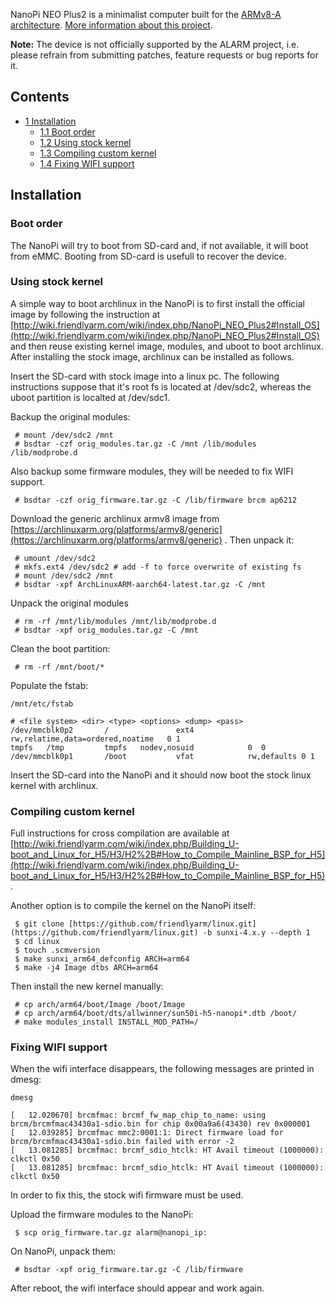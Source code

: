 NanoPi NEO Plus2 is a minimalist computer built for the [ARMv8-A architecture](https://en.wikipedia.org/wiki/ARMv8-A "wikipedia:ARMv8-A"). [More information about this project](http://wiki.friendlyarm.com/wiki/index.php/NanoPi_NEO_Plus2).

**Note:** The device is not officially supported by the ALARM project, i.e. please refrain from submitting patches, feature requests or bug reports for it.

## Contents

*   [1 Installation](#Installation)
    *   [1.1 Boot order](#Boot_order)
    *   [1.2 Using stock kernel](#Using_stock_kernel)
    *   [1.3 Compiling custom kernel](#Compiling_custom_kernel)
    *   [1.4 Fixing WIFI support](#Fixing_WIFI_support)

## Installation

### Boot order

The NanoPi will try to boot from SD-card and, if not available, it will boot from eMMC. Booting from SD-card is usefull to recover the device.

### Using stock kernel

A simple way to boot archlinux in the NanoPi is to first install the official image by following the instruction at [http://wiki.friendlyarm.com/wiki/index.php/NanoPi_NEO_Plus2#Install_OS](http://wiki.friendlyarm.com/wiki/index.php/NanoPi_NEO_Plus2#Install_OS) and then reuse existing kernel image, modules, and uboot to boot archlinux. After installing the stock image, archlinux can be installed as follows.

Insert the SD-card with stock image into a linux pc. The following instructions suppose that it's root fs is located at /dev/sdc2, whereas the uboot partition is localted at /dev/sdc1.

Backup the original modules:

```
 # mount /dev/sdc2 /mnt
 # bsdtar -czf orig_modules.tar.gz -C /mnt /lib/modules /lib/modprobe.d

```

Also backup some firmware modules, they will be needed to fix WIFI support.

```
 # bsdtar -czf orig_firmware.tar.gz -C /lib/firmware brcm ap6212

```

Download the generic archlinux armv8 image from [https://archlinuxarm.org/platforms/armv8/generic](https://archlinuxarm.org/platforms/armv8/generic) . Then unpack it:

```
 # umount /dev/sdc2
 # mkfs.ext4 /dev/sdc2 # add -f to force overwrite of existing fs
 # mount /dev/sdc2 /mnt
 # bsdtar -xpf ArchLinuxARM-aarch64-latest.tar.gz -C /mnt

```

Unpack the original modules

```
 # rm -rf /mnt/lib/modules /mnt/lib/modprobe.d
 # bsdtar -xpf orig_modules.tar.gz -C /mnt

```

Clean the boot partition:

```
 # rm -rf /mnt/boot/*

```

Populate the fstab:

 `/mnt/etc/fstab` 
```
# <file system> <dir> <type> <options> <dump> <pass>
/dev/mmcblk0p2       /               ext4            rw,relatime,data=ordered,noatime   0 1
tmpfs   /tmp         tmpfs   nodev,nosuid            0  0
/dev/mmcblk0p1       /boot           vfat            rw,defaults 0 1

```

Insert the SD-card into the NanoPi and it should now boot the stock linux kernel with archlinux.

### Compiling custom kernel

Full instructions for cross compilation are available at [http://wiki.friendlyarm.com/wiki/index.php/Building_U-boot_and_Linux_for_H5/H3/H2%2B#How_to_Compile_Mainline_BSP_for_H5](http://wiki.friendlyarm.com/wiki/index.php/Building_U-boot_and_Linux_for_H5/H3/H2%2B#How_to_Compile_Mainline_BSP_for_H5) .

Another option is to compile the kernel on the NanoPi itself:

```
 $ git clone [https://github.com/friendlyarm/linux.git](https://github.com/friendlyarm/linux.git) -b sunxi-4.x.y --depth 1
 $ cd linux
 $ touch .scmversion
 $ make sunxi_arm64_defconfig ARCH=arm64
 $ make -j4 Image dtbs ARCH=arm64

```

Then install the new kernel manually:

```
 # cp arch/arm64/boot/Image /boot/Image
 # cp arch/arm64/boot/dts/allwinner/sun50i-h5-nanopi*.dtb /boot/
 # make modules_install INSTALL_MOD_PATH=/

```

### Fixing WIFI support

When the wifi interface disappears, the following messages are printed in dmesg:

 `dmesg` 
```
[   12.020670] brcmfmac: brcmf_fw_map_chip_to_name: using brcm/brcmfmac43430a1-sdio.bin for chip 0x00a9a6(43430) rev 0x000001
[   12.039285] brcmfmac mmc2:0001:1: Direct firmware load for brcm/brcmfmac43430a1-sdio.bin failed with error -2
[   13.081285] brcmfmac: brcmf_sdio_htclk: HT Avail timeout (1000000): clkctl 0x50
[   13.081285] brcmfmac: brcmf_sdio_htclk: HT Avail timeout (1000000): clkctl 0x50

```

In order to fix this, the stock wifi firmware must be used.

Upload the firmware modules to the NanoPi:

```
 $ scp orig_firmware.tar.gz alarm@nanopi_ip:

```

On NanoPi, unpack them:

```
 # bsdtar -xpf orig_firmware.tar.gz -C /lib/firmware

```

After reboot, the wifi interface should appear and work again.